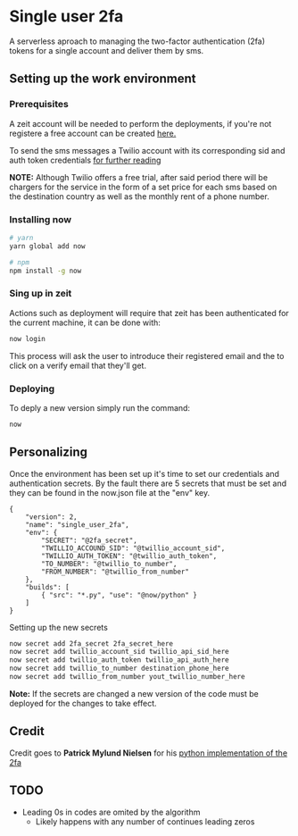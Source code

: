 # Single user 2fa
A serverless aproach to managing the two-factor authentication (2fa) tokens for a single account and deliver them by sms.

## Setting up the work environment

### Prerequisites
A zeit account will be needed to perform the deployments, if you're not registere a free account can be created [here.](https://zeit.co)

To send the sms messages a Twilio account with its corresponding sid and auth token credentials [for further reading](https://www.twilio.com/sms)

**NOTE:** Although Twilio offers a free trial, after said period there will be chargers for the service in the form of a set price for each sms based on the destination country as well as the monthly rent of a phone number.

### Installing now
```bash
# yarn
yarn global add now

# npm
npm install -g now
```

### Sing up in zeit
Actions such as deployment will require that zeit has been authenticated for the current machine, it can be done with:
```bash
now login
```

This process will ask the user to introduce their registered email and the to click on a verify email that they'll get.


### Deploying
To deply a new version simply run the command:
```bash
now
```

## Personalizing
Once the environment has been set up it's time to set our credentials and authentication secrets. By the fault there are 5 secrets that must be set and they can be found in the now.json file at the "env" key.

```text
{
    "version": 2,
    "name": "single_user_2fa",
    "env": {
        "SECRET": "@2fa_secret",
        "TWILLIO_ACCOUND_SID": "@twillio_account_sid",
        "TWILLIO_AUTH_TOKEN": "@twillio_auth_token",
        "TO_NUMBER": "@twillio_to_number",
        "FROM_NUMBER": "@twillio_from_number"
    },
    "builds": [
        { "src": "*.py", "use": "@now/python" }
    ]
}

```

Setting up the new secrets
```bash
now secret add 2fa_secret 2fa_secret_here
now secret add twillio_account_sid twillio_api_sid_here
now secret add twillio_auth_token twillio_api_auth_here
now secret add twillio_to_number destination_phone_here
now secret add twillio_from_number yout_twillio_number_here

```

**Note:** If the secrets are changed a new version of the code must be deployed for the changes to take effect.

## Credit
Credit goes to **Patrick Mylund Nielsen** for his [python implementation of the 2fa ](https://patrickmn.com/security/you-can-be-a-twofactor-hero/)
## TODO
* Leading 0s in codes are omited by the algorithm
    * Likely happens with any number of continues leading zeros
